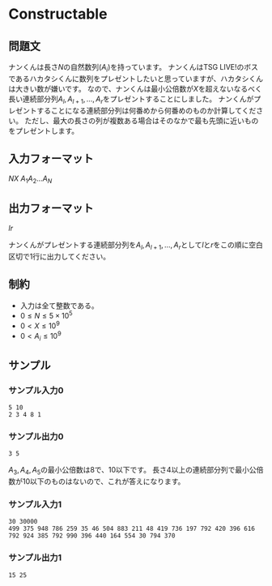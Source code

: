 # Constructable

## 問題文
ナンくんは長さ$N$の自然数列$(A_i)$を持っています。
ナンくんはTSG LIVE!のボスであるハカタシくんに数列をプレゼントしたいと思っていますが、ハカタシくんは大きい数が嫌いです。
なので、ナンくんは最小公倍数が$X$を超えないなるべく長い連続部分列$A_l,A_{l+1},\dots,A_r$をプレゼントすることにしました。
ナンくんがプレゼントすることになる連続部分列は何番めから何番めのものか計算してください。
ただし、最大の長さの列が複数ある場合はそのなかで最も先頭に近いものをプレゼントします。


## 入力フォーマット
$N X$
$A_1 A_2 \ldots A_N$

## 出力フォーマット
$l r$

ナンくんがプレゼントする連続部分列を$A_l,A_{l+1},\dots,A_r$として$l$と$r$をこの順に空白区切で1行に出力してください。

## 制約
 * 入力は全て整数である。
 * $0 \le N \le 5\times10^5$
 * $0 < X \le 10^9$
 * $0 < A_i \le 10^9$

## サンプル
### サンプル入力0
```
5 10
2 3 4 8 1
```
### サンプル出力0
```
3 5
```

$A_3,A_4,A_5$の最小公倍数は$8$で、$10$以下です。
長さ$4$以上の連続部分列で最小公倍数が$10$以下のものはないので、これが答えになります。

### サンプル入力1
```
30 30000
499 375 948 786 259 35 46 504 883 211 48 419 736 197 792 420 396 616 792 924 385 792 990 396 440 164 554 30 794 370
```
### サンプル出力1
```
15 25
```
